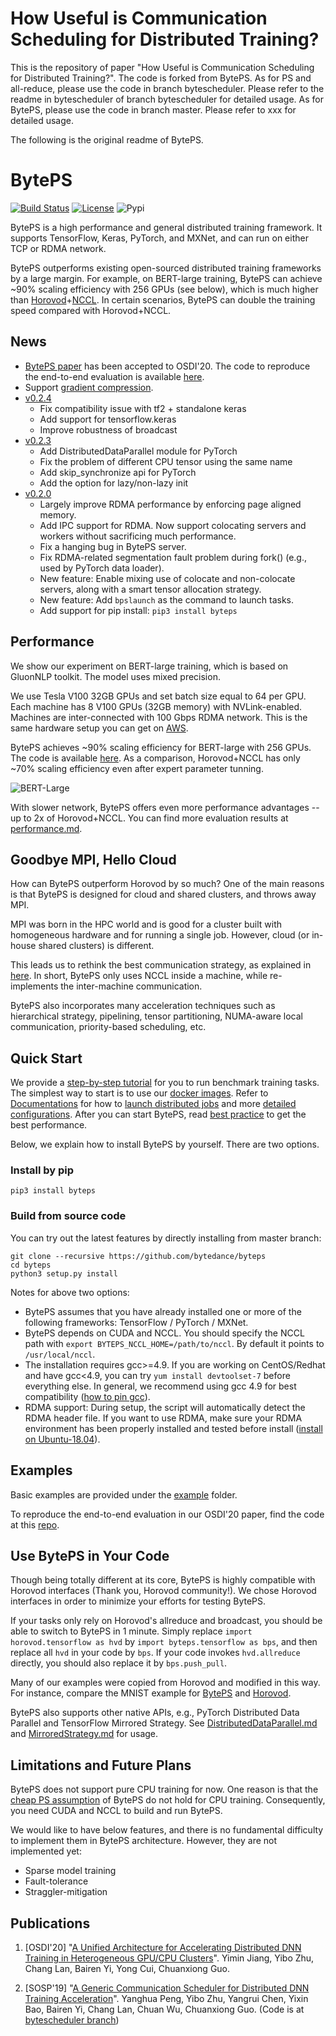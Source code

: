 # How Useful is Communication Scheduling for Distributed Training?

This is the repository of paper "How Useful is Communication Scheduling for Distributed Training?".
The code is forked from BytePS.
As for PS and all-reduce, please use the code in branch bytescheduler. Please refer to the readme in bytescheduler of branch bytescheduler for detailed usage.
As for BytePS, please use the code in branch master. Please refer to xxx for detailed usage.

The following is the original readme of BytePS.

# BytePS

[![Build Status](https://travis-ci.org/bytedance/byteps.svg?branch=master)](https://travis-ci.org/bytedance/byteps)
[![License](https://img.shields.io/badge/License-Apache%202.0-blue.svg)](https://opensource.org/licenses/Apache-2.0)
![Pypi](https://img.shields.io/pypi/v/byteps.svg)

BytePS is a high performance and general distributed training framework. It supports TensorFlow, Keras, PyTorch, and MXNet, and can run on either TCP or RDMA network.

BytePS outperforms existing open-sourced distributed training frameworks by a large margin. For example, on BERT-large training, BytePS can achieve ~90% scaling efficiency with 256 GPUs (see below), which is much higher than [Horovod](https://github.com/horovod/horovod)+[NCCL](https://github.com/NVIDIA/nccl). In certain scenarios, BytePS can double the training speed compared with Horovod+NCCL.

## News
- [BytePS paper](https://www.usenix.org/conference/osdi20/presentation/jiang) has been accepted to OSDI'20. The code to reproduce the end-to-end evaluation is available [here](https://github.com/byteps/examples).
- Support [gradient compression](https://github.com/bytedance/byteps/pull/225).
- [v0.2.4](https://github.com/bytedance/byteps/tree/v0.2.4)
    * Fix compatibility issue with tf2 + standalone keras
    * Add support for tensorflow.keras
    * Improve robustness of broadcast
- [v0.2.3](https://github.com/bytedance/byteps/tree/v0.2.3)
    * Add DistributedDataParallel module for PyTorch
    * Fix the problem of different CPU tensor using the same name
    * Add skip_synchronize api for PyTorch
    * Add the option for lazy/non-lazy init
- [v0.2.0](https://github.com/bytedance/byteps/tree/v0.2)
    * Largely improve RDMA performance by enforcing page aligned memory.
    * Add IPC support for RDMA. Now support colocating servers and workers without sacrificing much performance.
    * Fix a hanging bug in BytePS server.
    * Fix RDMA-related segmentation fault problem during fork() (e.g., used by PyTorch data loader).
    * New feature: Enable mixing use of colocate and non-colocate servers, along with a smart tensor allocation strategy.
    * New feature: Add ``bpslaunch`` as the command to launch tasks.
    * Add support for pip install: ``pip3 install byteps``

## Performance

We show our experiment on BERT-large training, which is based on GluonNLP toolkit. The model uses mixed precision.

We use Tesla V100 32GB GPUs and set batch size equal to 64 per GPU. Each machine has 8 V100 GPUs (32GB memory) with NVLink-enabled. Machines are inter-connected with 100 Gbps RDMA network. This is the same hardware setup you can get on [AWS](https://aws.amazon.com/about-aws/whats-new/2018/12/introducing-amazon-ec2-p3dn-instances-our-most-powerful-gpu-instance-yet/).

BytePS achieves ~90% scaling efficiency for BERT-large with 256 GPUs. The code is available [here](https://github.com/ymjiang/gluon-nlp/tree/bert-byteps/scripts/bert). As a comparison, Horovod+NCCL has only ~70% scaling efficiency even after expert parameter tunning.

![BERT-Large](https://user-images.githubusercontent.com/13852819/69874496-1ca43600-12f6-11ea-997b-b023e4c93360.png)


With slower network, BytePS offers even more performance advantages -- up to 2x of Horovod+NCCL. You can find more evaluation results at [performance.md](docs/performance.md).

## Goodbye MPI, Hello Cloud

How can BytePS outperform Horovod by so much? One of the main reasons is that BytePS is designed for cloud and shared clusters, and throws away MPI.

MPI was born in the HPC world and is good for a cluster built with homogeneous hardware and for running a single job. However, cloud (or in-house shared clusters) is different.

This leads us to rethink the best communication strategy, as explained in [here](docs/rationale.md). In short, BytePS only uses NCCL inside a machine, while re-implements the inter-machine communication.

BytePS also incorporates many acceleration techniques such as hierarchical strategy, pipelining, tensor partitioning, NUMA-aware local communication, priority-based scheduling, etc.

## Quick Start

We provide a [step-by-step tutorial](docs/step-by-step-tutorial.md) for you to run benchmark training tasks. The simplest way to start is to use our [docker images](docker). Refer to [Documentations](docs) for how to [launch distributed jobs](docs/running.md) and more [detailed configurations](docs/env.md). After you can start BytePS, read [best practice](docs/best-practice.md) to get the best performance.

Below, we explain how to install BytePS by yourself. There are two options.

### Install by pip

```
pip3 install byteps
```

### Build from source code

You can try out the latest features by directly installing from master branch:

```
git clone --recursive https://github.com/bytedance/byteps
cd byteps
python3 setup.py install
```

Notes for above two options:
- BytePS assumes that you have already installed one or more of the following frameworks: TensorFlow / PyTorch / MXNet.
- BytePS depends on CUDA and NCCL. You should specify the NCCL path with `export BYTEPS_NCCL_HOME=/path/to/nccl`. By default it points to `/usr/local/nccl`.
- The installation requires gcc>=4.9. If you are working on CentOS/Redhat and have gcc<4.9, you can try `yum install devtoolset-7` before everything else. In general, we recommend using gcc 4.9 for best compatibility ([how to pin gcc](https://github.com/bytedance/byteps/blob/3fba75def0d81c1d3225f8f397cc985200f57de7/docker/Dockerfile.mxnet#L72-L80)).
- RDMA support: During setup, the script will automatically detect the RDMA header file. If you want to use RDMA, make sure your RDMA environment has been properly installed and tested before install ([install on Ubuntu-18.04](https://github.com/bytedance/byteps/blob/3fba75def0d81c1d3225f8f397cc985200f57de7/docker/Dockerfile.mxnet#L29-L33)).

## Examples

Basic examples are provided under the [example](example) folder. 

To reproduce the end-to-end evaluation in our OSDI'20 paper, find the code at this [repo](https://github.com/byteps/examples).

## Use BytePS in Your Code

Though being totally different at its core, BytePS is highly compatible with Horovod interfaces (Thank you, Horovod community!). We chose Horovod interfaces in order to minimize your efforts for testing BytePS.

If your tasks only rely on Horovod's allreduce and broadcast, you should be able to switch to BytePS in 1 minute. Simply replace `import horovod.tensorflow as hvd` by `import byteps.tensorflow as bps`, and then replace all `hvd` in your code by `bps`. If your code invokes `hvd.allreduce` directly, you should also replace it by `bps.push_pull`.

Many of our examples were copied from Horovod and modified in this way. For instance, compare the MNIST example for [BytePS](https://github.com/bytedance/byteps/blob/master/example/tensorflow/tensorflow_mnist.py) and [Horovod](https://github.com/horovod/horovod/blob/master/examples/tensorflow_mnist.py).

BytePS also supports other native APIs, e.g., PyTorch Distributed Data Parallel and TensorFlow Mirrored Strategy. See [DistributedDataParallel.md](docs/DistributedDataParallel.md) and [MirroredStrategy.md](docs/MirroredStrategy.md) for usage.

## Limitations and Future Plans
BytePS does not support pure CPU training for now. One reason is that the [cheap PS assumption](docs/rationale.md) of BytePS do not hold for CPU training. Consequently, you need CUDA and NCCL to build and run BytePS.

We would like to have below features, and there is no fundamental difficulty to implement them in BytePS architecture. However, they are not implemented yet:
* Sparse model training
* Fault-tolerance
* Straggler-mitigation

## Publications

1. [OSDI'20] "[A Unified Architecture for Accelerating Distributed DNN Training in Heterogeneous GPU/CPU Clusters](https://www.usenix.org/conference/osdi20/presentation/jiang)". Yimin Jiang, Yibo Zhu, Chang Lan, Bairen Yi, Yong Cui, Chuanxiong Guo. 

2. [SOSP'19] "[A Generic Communication Scheduler for Distributed DNN Training Acceleration](https://i.cs.hku.hk/~cwu/papers/yhpeng-sosp19.pdf)". Yanghua Peng, Yibo Zhu, Yangrui Chen, Yixin Bao, Bairen Yi, Chang Lan, Chuan Wu, Chuanxiong Guo. (Code is at [bytescheduler branch](https://github.com/bytedance/byteps/tree/bytescheduler/bytescheduler))
